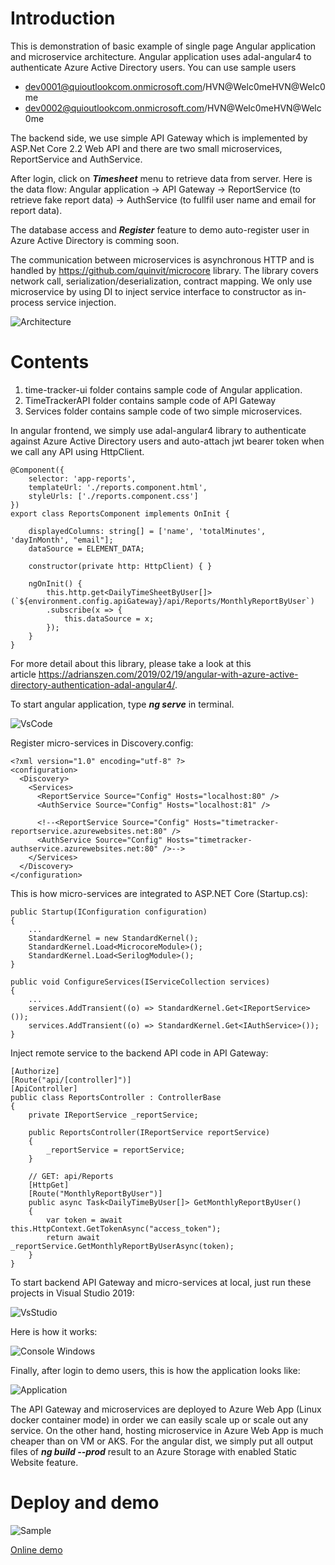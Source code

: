 # Introduction

This is demonstration of basic example of single page Angular application and microservice architecture.
Angular application uses adal-angular4 to authenticate Azure Active Directory users. 
You can use sample users 
- dev0001@quioutlookcom.onmicrosoft.com/HVN@Welc0meHVN@Welc0me
- dev0002@quioutlookcom.onmicrosoft.com/HVN@Welc0meHVN@Welc0me

The backend side, we use simple API Gateway which is implemented by ASP.Net Core 2.2 Web API and there are two small microservices, ReportService and AuthService. 

After login, click on ***Timesheet*** menu to retrieve data from server. Here is the data flow:
Angular application -> API Gateway -> ReportService (to retrieve fake report data) -> AuthService (to fullfil user name and email for report data).

The database access and ***Register*** feature to demo auto-register user in Azure Active Directory is comming soon.

The communication between microservices is asynchronous HTTP and is handled by https://github.com/quinvit/microcore library. The library covers network call, serialization/deserialization, contract mapping. We only use microservice by using DI to inject service interface to constructor as in-process service injection.

![Architecture](gateway.png)

# Contents

1. time-tracker-ui folder contains sample code of Angular application.
2. TimeTrackerAPI folder contains sample code of API Gateway
3. Services folder contains sample code of two simple microservices.

In angular frontend, we simply use adal-angular4 library to authenticate against Azure Active Directory users and auto-attach jwt bearer token when we call any API using HttpClient.
```
@Component({
    selector: 'app-reports',
    templateUrl: './reports.component.html',
    styleUrls: ['./reports.component.css']
})
export class ReportsComponent implements OnInit {

    displayedColumns: string[] = ['name', 'totalMinutes', 'dayInMonth', "email"];
    dataSource = ELEMENT_DATA;

    constructor(private http: HttpClient) { }

    ngOnInit() {
        this.http.get<DailyTimeSheetByUser[]>(`${environment.config.apiGateway}/api/Reports/MonthlyReportByUser`)
        .subscribe(x => {
            this.dataSource = x;
        });
    }
}
```
For more detail about this library, please take a look at this article https://adrianszen.com/2019/02/19/angular-with-azure-active-directory-authentication-adal-angular4/.

To start angular application, type ***ng serve*** in terminal.

![VsCode](vs_code_angular.png)

Register micro-services in Discovery.config:
```
<?xml version="1.0" encoding="utf-8" ?>
<configuration>
  <Discovery>
    <Services>
      <ReportService Source="Config" Hosts="localhost:80" />
      <AuthService Source="Config" Hosts="localhost:81" />
      
      <!--<ReportService Source="Config" Hosts="timetracker-reportservice.azurewebsites.net:80" />
      <AuthService Source="Config" Hosts="timetracker-authservice.azurewebsites.net:80" />-->
    </Services>
  </Discovery>
</configuration>
```

This is how micro-services are integrated to ASP.NET Core (Startup.cs):
```
public Startup(IConfiguration configuration)
{
    ...
    StandardKernel = new StandardKernel();
    StandardKernel.Load<MicrocoreModule>();
    StandardKernel.Load<SerilogModule>();
}
```
```
public void ConfigureServices(IServiceCollection services)
{
    ...
    services.AddTransient((o) => StandardKernel.Get<IReportService>());
    services.AddTransient((o) => StandardKernel.Get<IAuthService>());
}
```

Inject remote service to the backend API code in API Gateway:
```
[Authorize]
[Route("api/[controller]")]
[ApiController]
public class ReportsController : ControllerBase
{
    private IReportService _reportService;

    public ReportsController(IReportService reportService)
    {
        _reportService = reportService;
    }

    // GET: api/Reports
    [HttpGet]
    [Route("MonthlyReportByUser")]
    public async Task<DailyTimeByUser[]> GetMonthlyReportByUser()
    {
        var token = await this.HttpContext.GetTokenAsync("access_token");
        return await _reportService.GetMonthlyReportByUserAsync(token);
    }
}
```

To start backend API Gateway and micro-services at local, just run these projects in Visual Studio 2019:

![VsStudio](vs_demo.png)

Here is how it works:

![Console Windows](console_demo.png)

Finally, after login to demo users, this is how the application looks like:

![Application](chrome_demo.png)

The API Gateway and microservices are deployed to Azure Web App (Linux docker container mode) in order we can easily scale up or scale out any service. On the other hand, hosting microservice in Azure Web App is much cheaper than on VM or AKS. For the angular dist, we simply put all output files of ***ng build --prod*** result to an Azure Storage with enabled Static Website feature.

# Deploy and demo

![Sample](sample.png)

[Online demo](https://quinvit.z23.web.core.windows.net)

